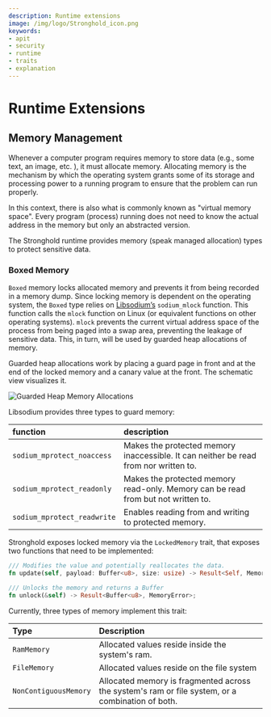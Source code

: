 ```yaml
---
description: Runtime extensions
image: /img/logo/Stronghold_icon.png
keywords:
- apit
- security
- runtime
- traits
- explanation
---
```


# Runtime Extensions 


## Memory Management

Whenever a computer program requires memory to store data (e.g., some text, an image, etc. ), it must allocate memory. Allocating memory is the mechanism by which the operating system grants some of its storage and processing power to a running program to ensure that the problem can run properly.

In this context, there is also what is commonly known as "virtual memory space". Every program (process) running does not need to know the actual address in the memory but only an abstracted version.

The Stronghold runtime provides memory (speak managed allocation) types to protect sensitive data.

### Boxed Memory

`Boxed` memory locks allocated memory and prevents it from being recorded in a memory dump. Since locking memory is dependent on the operating system, the `Boxed` type relies on [Libsodium’s](https://libsodium.gitbook.io/doc/) `sodium_mlock` function. This function calls the `mlock` function on Linux (or equivalent functions on other operating systems). `mlock` prevents the current virtual address space of the process from being paged into a swap area, preventing the leakage of sensitive data. This, in turn, will be used by guarded heap allocations of memory.

Guarded heap allocations work by placing a guard page in front and at the end of the locked memory and a canary value at the front. The schematic view visualizes it.

![Guarded Heap Memory Allocations](https://i.imgur.com/oy0Ri1Z.png)

Libsodium provides three types to guard memory:

| function                    | description                                                                          |
|:----------------------------|:-------------------------------------------------------------------------------------|
| `sodium_mprotect_noaccess`  | Makes the protected memory inaccessible. It can neither be read from nor written to. |
| `sodium_mprotect_readonly`  | Makes the protected memory read-only. Memory can be read from but not written to.    |
| `sodium_mprotect_readwrite` | Enables reading from and writing to protected memory.                                |


Stronghold exposes locked memory via the `LockedMemory` trait, that exposes two functions that need to be implemented:

```rust
/// Modifies the value and potentially reallocates the data.
fn update(self, payload: Buffer<u8>, size: usize) -> Result<Self, MemoryError>;

/// Unlocks the memory and returns a Buffer
fn unlock(&self) -> Result<Buffer<u8>, MemoryError>;
```

Currently, three types of memory implement this trait:

| Type                  | Description                                                                                      |
|:----------------------|:-------------------------------------------------------------------------------------------------|
| `RamMemory`           | Allocated values reside inside the system's ram.                                                 |
| `FileMemory`          | Allocated values reside on the file system                                                       |
| `NonContiguousMemory` | Allocated memory is fragmented across the system's ram or file system, or a combination of both. |

